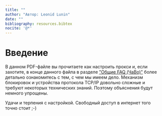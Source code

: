 ```yaml
---
title: ""
author: "Автор: Leonid Lunin"
date: ""
bibliography: resources.bibtex
nocite: '@*'
---
```

# Введение
В данном PDF-файле вы прочитаете как настроить прокси и, если захотите, в конце данного файла в разделе ["Общие FAQ (ЧаВо)"](#faq) более детально ознакомитесь с тем, с чем мы имеем дело. Механизм блокировок и устройства протокола TCP/IP довольно сложные и требуют некоторых технических знаний. Поэтому объяснения будут немного упрощены.

Удачи и терпения с настройкой. Свободный доступ в интернет того точно стоит ;-)
